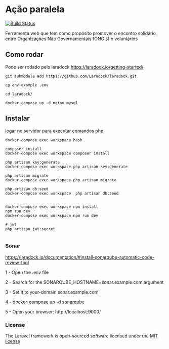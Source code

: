 # Ação paralela

<p align="left">
<a href="https://travis-ci.org/laravel/framework"><img src="https://travis-ci.org/laravel/framework.svg" alt="Build Status"></a>
</p>

<p align="left">
Ferramenta web que tem como propósito promover o encontro  solidário entre Organizações Não Governamentais (ONG ́s) e voluntários 
</p>



## Como rodar 

Pode ser rodado pelo laradock 
https://laradock.io/getting-started/

``` git submodule add https://github.com/Laradock/laradock.git ```

``` cp env-example .env ```

``` cd laradock/ ```

``` docker-compose up -d nginx mysql ```




## Instalar 

logar no servidor para executar comandos php 

```docker-compose exec workspace bash ```

```shell script
composer install 
docker-compose exec workspace composer install

php artisan key:generate
docker-compose exec workspace php artisan key:generate

php artisan migrate
docker-compose exec workspace php artisan migrate

php artisan db:seed
docker-compose exec workspace  php artisan db:seed 


docker-compose exec workspace npm install
npm run dev
docker-compose exec workspace npm run dev 
 
# jwt
php artisan jwt:secret


```


### Sonar 

https://laradock.io/documentation/#install-sonarqube-automatic-code-review-tool

1 - Open the .env file

2 - Search for the SONARQUBE_HOSTNAME=sonar.example.com argument

3 - Set it to your-domain sonar.example.com

4 - docker-compose up -d sonarqube

5 - Open your browser: http://localhost:9000/



### License

The Laravel framework is open-sourced software licensed under the [MIT license](http://opensource.org/licenses/MIT)






